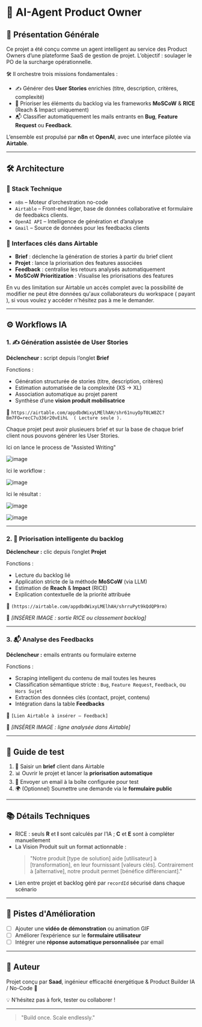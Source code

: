 # 🤖 AI-Agent Product Owner

## 🧭 Présentation Générale
Ce projet a été conçu comme un agent intelligent au service des Product Owners d’une plateforme SaaS de gestion de projet. L’objectif : soulager le PO de la surcharge opérationnelle.

🛠 Il orchestre trois missions fondamentales :

- ✍️ Générer des **User Stories** enrichies (titre, description, critères, complexité)
- 🚦 Prioriser les éléments du backlog via les frameworks **MoSCoW** & **RICE** (Reach & Impact uniquement)
- 📬 Classifier automatiquement les mails entrants en **Bug**, **Feature Request** ou **Feedback**.

L’ensemble est propulsé par **n8n** et **OpenAI**, avec une interface pilotée via **Airtable**.

---

## 🛠️ Architecture

### 🧩 Stack Technique
- `n8n` – Moteur d’orchestration no-code
- `Airtable` – Front-end léger, base de données collaborative et formulaire de feedbakcs clients.
- `OpenAI API` – Intelligence de génération et d’analyse
- `Gmail` – Source de données pour les feedbacks clients

### 🔗 Interfaces clés dans Airtable
- **Brief** : déclenche la génération de stories à partir du brief client
- **Projet** : lance la priorisation des features associées
- **Feedback** : centralise les retours analysés automatiquement
- **MoSCoW Prioritization** : Visualise les priorisations des features

En vu des limitation sur Airtable un accès complet avec la possibilité de modifier ne peut être données qu'aux collaborateurs du workspace ( payant ), si vous voulez y accéder n'hésitez pas à me le demander.

---

## ⚙️ Workflows IA

### 1. ✍️ Génération assistée de User Stories
**Déclencheur :** script depuis l’onglet **Brief**

Fonctions :
- Génération structurée de stories (titre, description, critères)
- Estimation automatisée de la complexité (XS → XL)
- Association automatique au projet parent
- Synthèse d’une **vision produit mobilisatrice**

📌 `https://airtable.com/appdbdWixyLMElhAH/shr61nuyOpT0LW8ZC?Bm7FO=recC7u336r20vEihL  ( Lecture seule ).`

Chaque projet peut avoir plusieuers brief et sur la base de chaque brief client nous pouvons générer les User Stories.

Ici on lance le process de "Assisted Writing"


![image](https://github.com/user-attachments/assets/fd6a2fe1-d05b-4008-bf6e-9d75818330ce)


Ici le workflow : 

![image](https://github.com/user-attachments/assets/75fa5f9f-c864-49ff-ad5c-37e658506ac0)



Ici le résultat : 

![image](https://github.com/user-attachments/assets/c3ab484f-f372-4e3b-9554-4d5027464b3e)


![image](https://github.com/user-attachments/assets/7b9f9659-1aa6-4ec5-93f0-fbb9bbcf85ad)


---

### 2. 🚦 Priorisation intelligente du backlog
**Déclencheur :** clic depuis l’onglet **Projet**

Fonctions :
- Lecture du backlog lié
- Application stricte de la méthode **MoSCoW** (via LLM)
- Estimation de **Reach** & **Impact** (RICE)
- Explication contextuelle de la priorité attribuée

📌 `(https://airtable.com/appdbdWixyLMElhAH/shrruPyt9kQdQP9rm)`

📸 *[INSÉRER IMAGE : sortie RICE ou classement backlog]*

---

### 3. 📬 Analyse des Feedbacks
**Déclencheur :** emails entrants ou formulaire externe

Fonctions :
- Scraping intelligent du contenu de mail toutes les heures
- Classification sémantique stricte : `Bug`, `Feature Request`, `Feedback`, ou `Hors Sujet`
- Extraction des données clés (contact, projet, contenu)
- Intégration dans la table **Feedbacks**

📌 `[Lien Airtable à insérer – Feedback]`

📸 *[INSÉRER IMAGE : ligne analysée dans Airtable]*

---

## 🧪 Guide de test

1. 🧾 Saisir un **brief** client dans Airtable
2. 📊 Ouvrir le projet et lancer la **priorisation automatique**
3. 📩 Envoyer un email à la boîte configurée pour test
4. 🌍 (Optionnel) Soumettre une demande via le **formulaire public**

---

## 📚 Détails Techniques
- RICE : seuls **R** et **I** sont calculés par l’IA ; **C** et **E** sont à compléter manuellement
- La Vision Produit suit un format actionnable :
  > "Notre produit [type de solution] aide [utilisateur] à [transformation], en leur fournissant [valeurs clés]. Contrairement à [alternative], notre produit permet [bénéfice différenciant]."
- Lien entre projet et backlog géré par `recordId` sécurisé dans chaque scénario

---

## 🧠 Pistes d'Amélioration
- [ ] Ajouter une **vidéo de démonstration** ou animation GIF
- [ ] Améliorer l’expérience sur le **formulaire utilisateur**
- [ ] Intégrer une **réponse automatique personnalisée** par email

---

## 👤 Auteur
Projet conçu par **Saad**, ingénieur efficacité énergétique & Product Builder IA / No-Code 🚀

💡 N’hésitez pas à fork, tester ou collaborer !

---

> "Build once. Scale endlessly."
